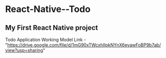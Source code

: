 # React-Native--Todo
## My First React Native project
Todo Application Working Model Link -"https://drive.google.com/file/d/1mG90xTWcxhIIpkNYnX6eyawFoBP9b7ab/view?usp=sharing"
